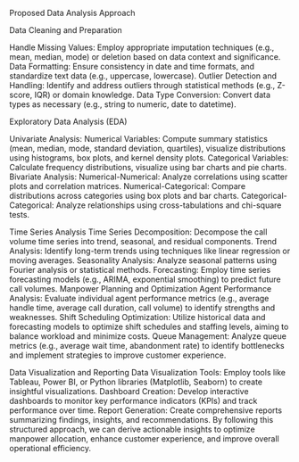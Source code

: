 Proposed Data Analysis Approach

Data Cleaning and Preparation

Handle Missing Values: Employ appropriate imputation techniques (e.g., mean, median, mode) or deletion based on data context and significance.
Data Formatting: Ensure consistency in date and time formats, and standardize text data (e.g., uppercase, lowercase).
Outlier Detection and Handling: Identify and address outliers through statistical methods (e.g., Z-score, IQR) or domain knowledge.
Data Type Conversion: Convert data types as necessary (e.g., string to numeric, date to datetime).

Exploratory Data Analysis (EDA)

Univariate Analysis:
Numerical Variables: Compute summary statistics (mean, median, mode, standard deviation, quartiles), visualize distributions using histograms, box plots, and kernel density plots.
Categorical Variables: Calculate frequency distributions, visualize using bar charts and pie charts.
Bivariate Analysis:
Numerical-Numerical: Analyze correlations using scatter plots and correlation matrices.
Numerical-Categorical: Compare distributions across categories using box plots and bar charts.
Categorical-Categorical: Analyze relationships using cross-tabulations and chi-square tests.

Time Series Analysis
Time Series Decomposition: Decompose the call volume time series into trend, seasonal, and residual components.
Trend Analysis: Identify long-term trends using techniques like linear regression or moving averages.
Seasonality Analysis: Analyze seasonal patterns using Fourier analysis or statistical methods.
Forecasting: Employ time series forecasting models (e.g., ARIMA, exponential smoothing) to predict future call volumes.
Manpower Planning and Optimization
Agent Performance Analysis: Evaluate individual agent performance metrics (e.g., average handle time, average call duration, call volume) to identify strengths and weaknesses.
Shift Scheduling Optimization: Utilize historical data and forecasting models to optimize shift schedules and staffing levels, aiming to balance workload and minimize costs.
Queue Management: Analyze queue metrics (e.g., average wait time, abandonment rate) to identify bottlenecks and implement strategies to improve customer experience.

Data Visualization and Reporting
Data Visualization Tools: Employ tools like Tableau, Power BI, or Python libraries (Matplotlib, Seaborn) to create insightful visualizations.
Dashboard Creation: Develop interactive dashboards to monitor key performance indicators (KPIs) and track performance over time.
Report Generation: Create comprehensive reports summarizing findings, insights, and recommendations.
By following this structured approach, we can derive actionable insights to optimize manpower allocation, enhance customer experience, and improve overall operational efficiency.
